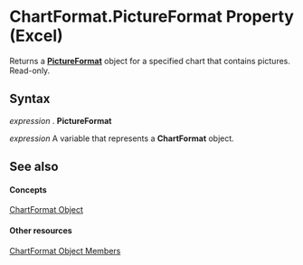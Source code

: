 
# ChartFormat.PictureFormat Property (Excel)

Returns a  **[PictureFormat](7e8ec723-b6e0-fdc9-ff4e-22cbb31be4df.md)** object for a specified chart that contains pictures. Read-only.


## Syntax

 _expression_ . **PictureFormat**

 _expression_ A variable that represents a **ChartFormat** object.


## See also


#### Concepts


[ChartFormat Object](edac71b7-ed38-6658-2cbf-6493dc1ad3ed.md)
#### Other resources


[ChartFormat Object Members](d06de08a-72d0-46d3-e06a-86e432a9a334.md)
